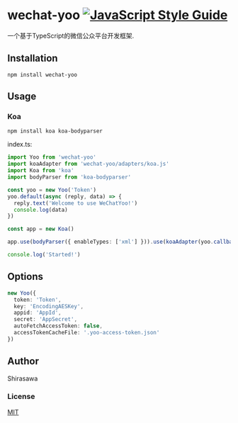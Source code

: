 # wechat-yoo [![JavaScript Style Guide](https://img.shields.io/badge/code%20style-standard-brightgreen.svg)](http://standardjs.com/)

一个基于TypeScript的微信公众平台开发框架.

## Installation

```
npm install wechat-yoo
```

## Usage

### Koa

```
npm install koa koa-bodyparser
```

index.ts:

```ts
import Yoo from 'wechat-yoo'
import koaAdapter from 'wechat-yoo/adapters/koa.js'
import Koa from 'koa'
import bodyParser from 'koa-bodyparser'

const yoo = new Yoo('Token')
yoo.default(async (reply, data) => {
  reply.text('Welcome to use WeChatYoo!')
  console.log(data)
})

const app = new Koa()

app.use(bodyParser({ enableTypes: ['xml'] })).use(koaAdapter(yoo.callback())).listen(8123)

console.log('Started!')
```

## Options

```ts
new Yoo({
  token: 'Token',
  key: 'EncodingAESKey',
  appid: 'AppId',
  secret: 'AppSecret',
  autoFetchAccessToken: false,
  accessTokenCacheFile: '.yoo-access-token.json'
})
```

## Author

Shirasawa

### License

[MIT](./LICENSE)
